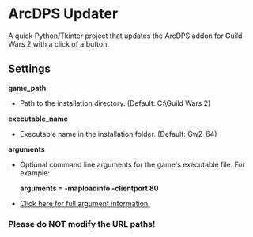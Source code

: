 # ArcDPS Updater
A quick Python/Tkinter project that updates the ArcDPS addon for Guild Wars 2 with a click of a button.

## Settings

**game_path**
  * Path to the installation directory. (Default: C:\Guild Wars 2\)

**executable_name**
  * Executable name in the installation folder. (Default: Gw2-64)

**arguments**
  * Optional command line arguments for the game's executable file. For example:

     **arguments = -maploadinfo -clientport 80**
  * [Click here for full argument information.](https://wiki.guildwars2.com/wiki/Command_line_arguments)
### Please do NOT modify the URL paths!
